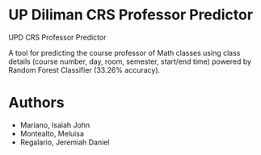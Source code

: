 # UP Diliman CRS Professor Predictor
UPD CRS Professor Predictor

A tool for predicting the course professor of Math classes using class details (course number, day, room, semester, start/end time) powered by Random Forest Classifier (33.26% accuracy).

# Authors
- Mariano, Isaiah John
- Montealto, Meluisa
- Regalario, Jeremiah Daniel
